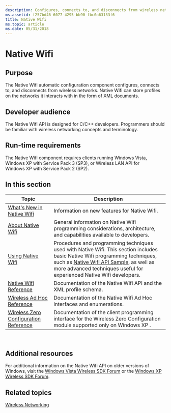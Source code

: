 ```yaml
---
description: Configures, connects to, and disconnects from wireless networks.
ms.assetid: f257bd46-6077-4295-bb90-fbc0a63133f6
title: Native Wifi
ms.topic: article
ms.date: 05/31/2018
---
```


# Native Wifi

## Purpose

The Native Wifi automatic configuration component configures, connects to, and disconnects from wireless networks. Native Wifi can store profiles on the networks it interacts with in the form of XML documents.

## Developer audience

The Native Wifi API is designed for C/C++ developers. Programmers should be familiar with wireless networking concepts and terminology.

## Run-time requirements

The Native Wifi component requires clients running Windows Vista, Windows XP with Service Pack 3 (SP3), or Wireless LAN API for Windows XP with Service Pack 2 (SP2).

## In this section



| Topic                                                                                         | Description                                                                                                                                                                                                                                                                              |
|-----------------------------------------------------------------------------------------------|------------------------------------------------------------------------------------------------------------------------------------------------------------------------------------------------------------------------------------------------------------------------------------------|
| [What's New in Native Wifi](what-s-new-in-native-wifi.md)<br/>                         | Information on new features for Native Wifi.<br/>                                                                                                                                                                                                                                  |
| [About Native Wifi](about-native-wifi.md)<br/>                                         | General information on Native Wifi programming considerations, architecture, and capabilities available to developers.<br/>                                                                                                                                                        |
| [Using Native Wifi](using-native-wifi.md)<br/>                                         | Procedures and programming techniques used with Native Wifi. This section includes basic Native Wifi programming techniques, such as [Native Wifi API Sample](native-wifi-api-sample.md), as well as more advanced techniques useful for experienced Native Wifi developers.<br/> |
| [Native Wifi Reference](native-wifi-reference.md)<br/>                                 | Documentation of the Native Wifi API and the XML profile schema.<br/>                                                                                                                                                                                                              |
| [Wireless Ad Hoc Reference](wireless-ad-hoc-reference.md)<br/>                         | Documentation of the Native Wifi Ad Hoc interfaces and enumerations.<br/>                                                                                                                                                                                                          |
| [Wireless Zero Configuration Reference](wireless-zero-configuration-reference.md)<br/> | Documentation of the client programming interface for the Wireless Zero Configuration module supported only on Windows XP .<br/>                                                                                                                                                   |



 

## Additional resources

For additional information on the Native Wifi API on older versions of Windows, visit the [Windows Vista Wireless SDK Forum](https://social.msdn.microsoft.com/Forums/b6bbd8f0-a921-480f-9b4b-845336462bc0/welcome-to-the-windows-vista-wireless-sdk-forum) or the [Windows XP Wireless SDK Forum](https://social.msdn.microsoft.com/Forums/home?forum=xpwirelesssdk).

## Related topics

<dl> <dt>

[Wireless Networking](https://www.microsoft.com/technet/itsolutions/network/wifi/default.mspx)
</dt> </dl>

 

 




